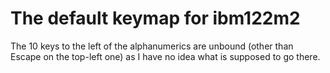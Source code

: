 # The default keymap for ibm122m2
The 10 keys to the left of the alphanumerics are unbound (other than Escape on the top-left one) as I have no idea what is supposed to go there.
